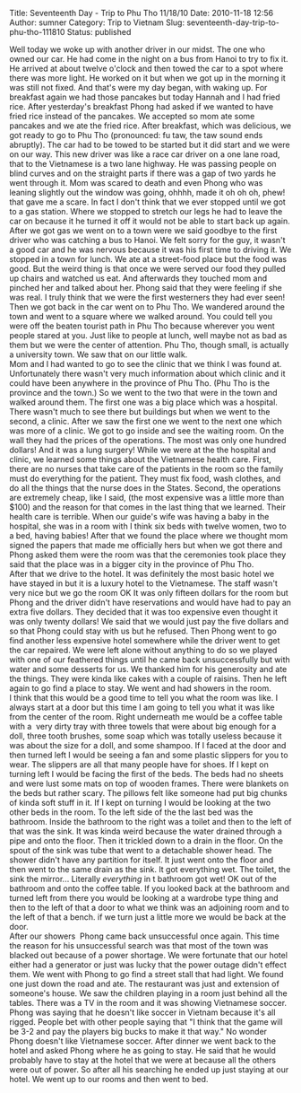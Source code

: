 Title: Seventeenth Day - Trip to Phu Tho 11/18/10
Date: 2010-11-18 12:56
Author: sumner
Category: Trip to Vietnam
Slug: seventeenth-day-trip-to-phu-tho-111810
Status: published

Well today we woke up with another driver in our midst. The one who
owned our car. He had come in the night on a bus from Hanoi to try to
fix it. He arrived at about twelve o'clock and then towed the car to a
spot where there was more light. He worked on it but when we got up in
the morning it was still not fixed. And that's were my day began, with
waking up. For breakfast again we had those pancakes but today Hannah
and I had fried rice. After yesterday's breakfast Phong had asked if we
wanted to have fried rice instead of the pancakes. We accepted so mom
ate some pancakes and we ate the fried rice. After breakfast, which was
delicious, we got ready to go to Phu Tho (pronounced: fu taw, the taw
sound ends abruptly). The car had to be towed to be started but it did
start and we were on our way. This new driver was like a race car driver
on a one lane road, that to the Vietnamese is a two lane highway. He was
passing people on blind curves and on the straight parts if there was a
gap of two yards he went through it. Mom was scared to death and even
Phong who was leaning slightly out the window was going, ohhhh, made it
oh oh oh, phew! that gave me a scare. In fact I don't think that we ever
stopped until we got to a gas station. Where we stopped to stretch our
legs he had to leave the car on because it he turned it off it would not
be able to start back up again. After we got gas we went on to a town
were we said goodbye to the first driver who was catching a bus to
Hanoi. We felt sorry for the guy, it wasn't a good car and he was
nervous because it was his first time to driving it. We stopped in a
town for lunch. We ate at a street-food place but the food was good. But
the weird thing is that once we were served our food they pulled up
chairs and watched us eat. And afterwards they touched mom and pinched
her and talked about her. Phong said that they were feeling if she was
real. I truly think that we were the first westerners they had ever
seen! Then we got back in the car went on to Phu Tho. We wandered around
the town and went to a square where we walked around. You could tell you
were off the beaten tourist path in Phu Tho because wherever you went
people stared at you. Just like to people at lunch, well maybe not as
bad as them but we were the center of attention. Phu Tho, though small,
is actually a university town. We saw that on our little walk.  
Mom and I had wanted to go to see the clinic that we think I was found
at. Unfortunately there wasn't very much information about which clinic
and it could have been anywhere in the province of Phu Tho. (Phu Tho is
the province and the town.) So we went to the two that were in the town
and walked around them. The first one was a big place which was a
hospital. There wasn't much to see there but buildings but when we went
to the second, a clinic. After we saw the first one we went to the next
one which was more of a clinic. We got to go inside and see the waiting
room. On the wall they had the prices of the operations. The most was
only one hundred dollars! And it was a lung surgery! While we were at
the the hospital and clinic, we learned some things about the Vietnamese
health care. First, there are no nurses that take care of the patients
in the room so the family must do everything for the patient. They must
fix food, wash clothes, and do all the things that the nurse does in the
States. Second, the operations are extremely cheap, like I said, (the
most expensive was a little more than \$100) and the reason for that
comes in the last thing that we learned. Their health care is terrible.
When our guide's wife was having a baby in the hospital, she was in a
room with I think six beds with twelve women, two to a bed, having
babies! After that we found the place where we thought mom signed the
papers that made me officially hers but when we got there and Phong
asked them were the room was that the ceremonies took place they said
that the place was in a bigger city in the province of Phu Tho.  
After that we drive to the hotel. It was definitely the most basic hotel
we have stayed in but it is a luxury hotel to the Vietnamese. The staff
wasn't very nice but we go the room OK It was only fifteen dollars for
the room but Phong and the driver didn't have reservations and would
have had to pay an extra five dollars. They decided that it was too
expensive even thought it was only twenty dollars! We said that we would
just pay the five dollars and so that Phong could stay with us but he
refused. Then Phong went to go find another less expensive hotel
somewhere while the driver went to get the car repaired. We were left
alone without anything to do so we played with one of our feathered
things until he came back unsuccessfully but with water and some
desserts for us. We thanked him for his generosity and ate the things.
They were kinda like cakes with a couple of raisins. Then he left again
to go find a place to stay. We went and had showers in the room.  
I think that this would be a good time to tell you what the room was
like. I always start at a door but this time I am going to tell you what
it was like from the center of the room. Right underneath me would be a
coffee table with a  very dirty tray with three towels that were about
big enough for a doll, three tooth brushes, some soap which was totally
useless because it was about the size for a doll, and some shampoo. If I
faced at the door and then turned left I would be seeing a fan and
some plastic slippers for you to wear. The slippers are all that many
people have for shoes. If I kept on turning left I would be facing the
first of the beds. The beds had no sheets and were lust some mats on top
of wooden frames. There were blankets on the beds but rather scary. The
pillows felt like someone had put big chunks of kinda soft stuff in it.
If I kept on turning I would be looking at the two other beds in the
room. To the left side of the the last bed was the bathroom. Inside the
bathroom to the right was a toilet and then to the left of that was the
sink. It was kinda weird because the water drained through a pipe and
onto the floor. Then it trickled down to a drain in the floor. On the
spout of the sink was tube that went to a detachable shower head. The
shower didn't have any partition for itself. It just went onto the floor
and then went to the same drain as the sink. It got everything wet. The
toilet, the sink the mirror... Literally *everything* in t bathroom got
wet! OK out of the bathroom and onto the coffee table. If you looked
back at the bathroom and turned left from there you would be looking at
a wardrobe type thing and then to the left of that a door to what we
think was an adjoining room and to the left of that a bench. if we turn
just a little more we would be back at the door.  
After our showers  Phong came back unsuccessful once again. This time
the reason for his unsuccessful search was that most of the town was
blacked out because of a power shortage. We were fortunate that our
hotel either had a generator or just was lucky that the power outage
didn't effect them. We went with Phong to go find a street stall that
had light. We found one just down the road and ate. The restaurant was
just and extension of someone's house. We saw the children playing in a
room just behind all the tables. There was a TV in the room and it was
showing Vietnamese soccer. Phong was saying that he doesn't like soccer
in Vietnam because it's all rigged. People bet with other people saying
that "I think that the game will be 3-2 and pay the players big bucks to
make it that way." No wonder Phong doesn't like Vietnamese soccer. After
dinner we went back to the hotel and asked Phong where he as going to
stay. He said that he would probably have to stay at the hotel that we
were at because all the others were out of power. So after all his
searching he ended up just staying at our hotel. We went up to our rooms
and then went to bed.
